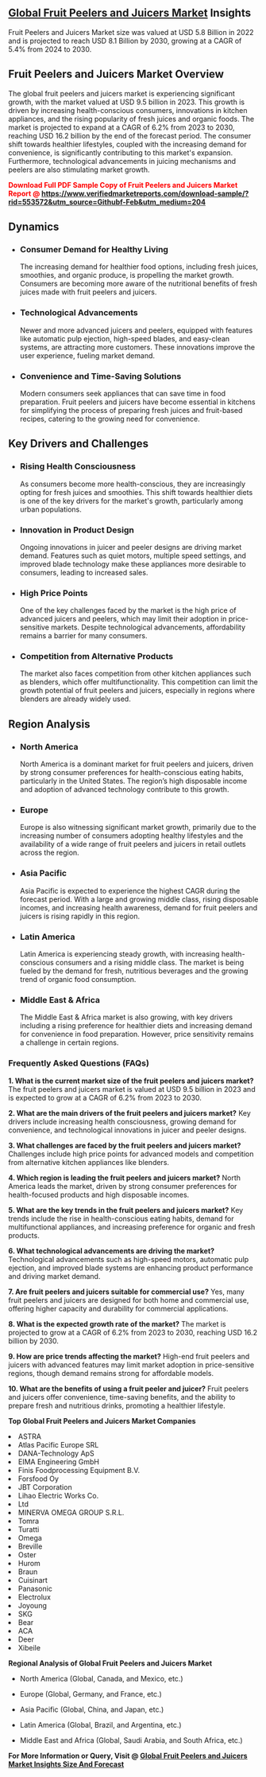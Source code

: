 <h2><a href="https://www.verifiedmarketreports.com/download-sample/?rid=553572&amp;utm_source=Githubf&amp;utm_medium=204" target="_blank">Global Fruit Peelers and Juicers Market</a> Insights</h2><p>Fruit Peelers and Juicers Market size was valued at USD 5.8 Billion in 2022 and is projected to reach USD 8.1 Billion by 2030, growing at a CAGR of 5.4% from 2024 to 2030.</p><p> <h2>Fruit Peelers and Juicers Market Overview</h2> <p>The global fruit peelers and juicers market is experiencing significant growth, with the market valued at USD 9.5 billion in 2023. This growth is driven by increasing health-conscious consumers, innovations in kitchen appliances, and the rising popularity of fresh juices and organic foods. The market is projected to expand at a CAGR of 6.2% from 2023 to 2030, reaching USD 16.2 billion by the end of the forecast period. The consumer shift towards healthier lifestyles, coupled with the increasing demand for convenience, is significantly contributing to this market's expansion. Furthermore, technological advancements in juicing mechanisms and peelers are also stimulating market growth.</p> <p><strong><p><span class=""><span style="color: #ff0000;"><strong>Download Full PDF Sample Copy of Fruit Peelers and Juicers Market Report</strong> @ </span><a href="https://www.verifiedmarketreports.com/download-sample/?rid=553572&amp;utm_source=Githubf-Feb&amp;utm_medium=204" target="_blank">https://www.verifiedmarketreports.com/download-sample/?rid=553572&amp;utm_source=Githubf-Feb&amp;utm_medium=204</a></span></p></strong></p> <h2>Dynamics</h2> <ul> <li><h3>Consumer Demand for Healthy Living</h3> <p>The increasing demand for healthier food options, including fresh juices, smoothies, and organic produce, is propelling the market growth. Consumers are becoming more aware of the nutritional benefits of fresh juices made with fruit peelers and juicers.</p> </li> <li><h3>Technological Advancements</h3> <p>Newer and more advanced juicers and peelers, equipped with features like automatic pulp ejection, high-speed blades, and easy-clean systems, are attracting more customers. These innovations improve the user experience, fueling market demand.</p> </li> <li><h3>Convenience and Time-Saving Solutions</h3> <p>Modern consumers seek appliances that can save time in food preparation. Fruit peelers and juicers have become essential in kitchens for simplifying the process of preparing fresh juices and fruit-based recipes, catering to the growing need for convenience.</p> </li> </ul> <h2>Key Drivers and Challenges</h2> <ul> <li><h3>Rising Health Consciousness</h3> <p>As consumers become more health-conscious, they are increasingly opting for fresh juices and smoothies. This shift towards healthier diets is one of the key drivers for the market's growth, particularly among urban populations.</p> </li> <li><h3>Innovation in Product Design</h3> <p>Ongoing innovations in juicer and peeler designs are driving market demand. Features such as quiet motors, multiple speed settings, and improved blade technology make these appliances more desirable to consumers, leading to increased sales.</p> </li> <li><h3>High Price Points</h3> <p>One of the key challenges faced by the market is the high price of advanced juicers and peelers, which may limit their adoption in price-sensitive markets. Despite technological advancements, affordability remains a barrier for many consumers.</p> </li> <li><h3>Competition from Alternative Products</h3> <p>The market also faces competition from other kitchen appliances such as blenders, which offer multifunctionality. This competition can limit the growth potential of fruit peelers and juicers, especially in regions where blenders are already widely used.</p> </li> </ul> <h2>Region Analysis</h2> <ul> <li><h3>North America</h3> <p>North America is a dominant market for fruit peelers and juicers, driven by strong consumer preferences for health-conscious eating habits, particularly in the United States. The region’s high disposable income and adoption of advanced technology contribute to this growth.</p> </li> <li><h3>Europe</h3> <p>Europe is also witnessing significant market growth, primarily due to the increasing number of consumers adopting healthy lifestyles and the availability of a wide range of fruit peelers and juicers in retail outlets across the region.</p> </li> <li><h3>Asia Pacific</h3> <p>Asia Pacific is expected to experience the highest CAGR during the forecast period. With a large and growing middle class, rising disposable incomes, and increasing health awareness, demand for fruit peelers and juicers is rising rapidly in this region.</p> </li> <li><h3>Latin America</h3> <p>Latin America is experiencing steady growth, with increasing health-conscious consumers and a rising middle class. The market is being fueled by the demand for fresh, nutritious beverages and the growing trend of organic food consumption.</p> </li> <li><h3>Middle East & Africa</h3> <p>The Middle East & Africa market is also growing, with key drivers including a rising preference for healthier diets and increasing demand for convenience in food preparation. However, price sensitivity remains a challenge in certain regions.</p> </li> </ul> <h3>Frequently Asked Questions (FAQs)</h3> <p><strong>1. What is the current market size of the fruit peelers and juicers market?</strong> The fruit peelers and juicers market is valued at USD 9.5 billion in 2023 and is expected to grow at a CAGR of 6.2% from 2023 to 2030.</p> <p><strong>2. What are the main drivers of the fruit peelers and juicers market?</strong> Key drivers include increasing health consciousness, growing demand for convenience, and technological innovations in juicer and peeler designs.</p> <p><strong>3. What challenges are faced by the fruit peelers and juicers market?</strong> Challenges include high price points for advanced models and competition from alternative kitchen appliances like blenders.</p> <p><strong>4. Which region is leading the fruit peelers and juicers market?</strong> North America leads the market, driven by strong consumer preferences for health-focused products and high disposable incomes.</p> <p><strong>5. What are the key trends in the fruit peelers and juicers market?</strong> Key trends include the rise in health-conscious eating habits, demand for multifunctional appliances, and increasing preference for organic and fresh products.</p> <p><strong>6. What technological advancements are driving the market?</strong> Technological advancements such as high-speed motors, automatic pulp ejection, and improved blade systems are enhancing product performance and driving market demand.</p> <p><strong>7. Are fruit peelers and juicers suitable for commercial use?</strong> Yes, many fruit peelers and juicers are designed for both home and commercial use, offering higher capacity and durability for commercial applications.</p> <p><strong>8. What is the expected growth rate of the market?</strong> The market is projected to grow at a CAGR of 6.2% from 2023 to 2030, reaching USD 16.2 billion by 2030.</p> <p><strong>9. How are price trends affecting the market?</strong> High-end fruit peelers and juicers with advanced features may limit market adoption in price-sensitive regions, though demand remains strong for affordable models.</p> <p><strong>10. What are the benefits of using a fruit peeler and juicer?</strong> Fruit peelers and juicers offer convenience, time-saving benefits, and the ability to prepare fresh and nutritious drinks, promoting a healthier lifestyle.</p> </p><p><strong>Top Global Fruit Peelers and Juicers Market Companies</strong></p><div data-test-id=""><p><li>ASTRA</li><li> Atlas Pacific Europe SRL</li><li> DANA-Technology ApS</li><li> EIMA Engineering GmbH</li><li> Finis Foodprocessing Equipment B.V.</li><li> Forsfood Oy</li><li> JBT Corporation</li><li> Lihao Electric Works Co.</li><li>Ltd</li><li> MINERVA OMEGA GROUP S.R.L.</li><li> Tomra</li><li> Turatti</li><li> Omega</li><li> Breville</li><li> Oster</li><li> Hurom</li><li> Braun</li><li> Cuisinart</li><li> Panasonic</li><li> Electrolux</li><li> Joyoung</li><li> SKG</li><li> Bear</li><li> ACA</li><li> Deer</li><li> Xibeile</li></p><div><strong>Regional Analysis of&nbsp;Global Fruit Peelers and Juicers Market</strong></div><ul><li dir="ltr"><p dir="ltr">North America&nbsp;(Global, Canada, and Mexico, etc.)</p></li><li dir="ltr"><p dir="ltr">Europe (Global, Germany, and France, etc.)</p></li><li dir="ltr"><p dir="ltr">Asia Pacific&nbsp;(Global, China, and Japan, etc.)</p></li><li dir="ltr"><p dir="ltr">Latin America&nbsp;(Global, Brazil, and Argentina, etc.)</p></li><li dir="ltr">Middle East and Africa&nbsp;(Global, Saudi Arabia, and South Africa, etc.)</li></ul><p><strong>For More Information or Query, Visit @&nbsp;</strong><strong><a href="https://www.verifiedmarketreports.com/product/fruit-peelers-and-juicers-market/?utm_source=Githubf&amp;utm_medium=204" target="_blank">Global Fruit Peelers and Juicers Market Insights Size And Forecast</a></strong></p></div>
